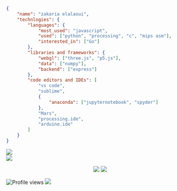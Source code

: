 ```json
{
	"name": "zakaria elalaoui",
	"technlogies": {
		"languages": {
			"most_used": "javascript",
			"used": ["python", "processing", "c", "mips asm"],
			"interested_in": ["Go"]
		},
		"libraries and frameworks": {
			"webgl": ["three.js", "p5.js"],
			"data": ["numpy"],
			"backend": ["express"]
		},
		"code editors and IDEs": [
			"vs code",
			"sublime",
			{
				"anaconda": ["jupyternotebook", "spyder"]
			},
			"Mars",
			"processing.ide",
			"arduino.ide"
		]
	}
}

```


<a href="https://www.instagram.com/zakarialaoui10/"><img src="https://img.shields.io/badge/instagram%20@zakarialaoui10-8134AF?style=for-the-badge&logo=instagram&logoColor=white"/></a></br>
   <a href="https://web.facebook.com/100010356559195/videos/672100873970384"><img src="https://img.shields.io/badge/facebook%20@Zakaria Elalaoui-7134AF?style=for-the-badge&logo=facebook&logoColor=white"/></a>
 <p align="center"><img src="https://github-readme-stats.vercel.app/api/top-langs/?username=zakarialaoui10&theme=tokyonight&layout=compact&langs_count=10&hide_border=true&show_icons=true%22"/>
 <img src="https://github-readme-stats.vercel.app/api?username=zakarialaoui10&hide=issues&theme=tokyonight"/>       
</p>
 
 
  
  
  
  
![Profile views](https://gpvc.arturio.dev/zakarialaoui10)
![](https://komarev.com/ghpvc/?username=zakarialaoui10)
 
